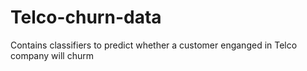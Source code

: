 # Telco-churn-data
Contains classifiers to predict whether a customer enganged in Telco company will churm
